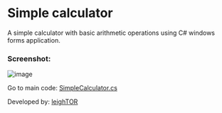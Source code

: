 # Simple calculator

A simple calculator with basic arithmetic operations using C# windows forms application.

### Screenshot:

![image](https://user-images.githubusercontent.com/98265778/162354296-2f97041d-d2c9-4a59-9dec-19c96a599951.png)

Go to main code: [SimpleCalculator.cs](https://github.com/leighDEV/calculator-winforms/blob/a72c42e9e63368aae720cdeb5fd5976195d2b486/calculator-winforms/SimpleCalculator.cs)

Developed by: [leighTOR](https://github.com/leighDEV)
